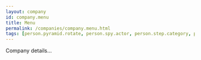 ```yaml
---
layout: company
id: company.menu
title: Menu
permalink: /companies/company.menu.html
tags: [person.pyramid.rotate, person.spy.actor, person.step.category, person.silent.clever, person.stumble.bullet, person.shiver.castle, person.desk.swap, person.stand.ordinary]
---
```


Company details...